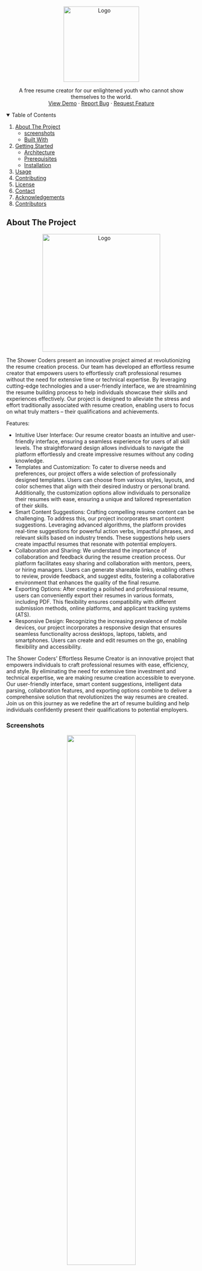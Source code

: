 <!-- PROJECT LOGO -->
<br />
<p align="center">
  <a href="https://cvgenius.app">
    <img src="https://github.com/The-Shower-Coders/CVGenius/assets/77299279/000a5a2d-e0d5-4644-9838-018cef8ce257" alt="Logo" width="200px" >
  </a>

  <p align="center">
 A free resume creator for our enlightened youth who cannot show themselves to the world.
    <br />
    <a href="https://cvgenius.app">View Demo</a>
    ·
    <a href="https://github.com/The-Shower-Coders/CVGenius/issues">Report Bug</a>
    ·
    <a href="https://github.com/The-Shower-Coders/CVGenius/issues">Request Feature</a>
  </p>
</p>

<!-- TABLE OF CONTENTS -->
<details open="open">
  <summary>Table of Contents</summary>
  <ol>
    <li>
      <a href="#about-the-project">About The Project</a>
      <ul>
        <li><a href="#screenshots">screenshots</a></li>
        <li><a href="#built-with">Built With</a></li>
      </ul>
    </li>
    <li>
      <a href="#getting-started">Getting Started</a>
      <ul>
        <li><a href="#architecture">Architecture</a></li>
        <li><a href="#prerequisites">Prerequisites</a></li>
        <li><a href="#installation">Installation</a></li>
      </ul>
    </li>
    <li><a href="#usage">Usage</a></li>
    <li><a href="#contributing">Contributing</a></li>
    <li><a href="#license">License</a></li>
    <li><a href="#contact">Contact</a></li>
    <li><a href="#acknowledgements">Acknowledgements</a></li>
    <li><a href="#contributors">Contributors</a></li>
  </ol>
</details>

<!-- ABOUT THE PROJECT -->

## About The Project

<p align="center">
  <a href="https://cvgenius.app">
    <img src="https://github.com/The-Shower-Coders/CVGenius/assets/77299279/000a5a2d-e0d5-4644-9838-018cef8ce257" alt="Logo" width="312" >
  </a>
</p>

The Shower Coders present an innovative project aimed at revolutionizing the resume creation process. Our team has developed an effortless resume creator that empowers users to effortlessly craft professional resumes without the need for extensive time or technical expertise. By leveraging cutting-edge technologies and a user-friendly interface, we are streamlining the resume building process to help individuals showcase their skills and experiences effectively. Our project is designed to alleviate the stress and effort traditionally associated with resume creation, enabling users to focus on what truly matters – their qualifications and achievements.

Features:

-   Intuitive User Interface:
    Our resume creator boasts an intuitive and user-friendly interface, ensuring a seamless experience for users of all skill levels. The straightforward design allows individuals to navigate the platform effortlessly and create impressive resumes without any coding knowledge.
-   Templates and Customization:
    To cater to diverse needs and preferences, our project offers a wide selection of professionally designed templates. Users can choose from various styles, layouts, and color schemes that align with their desired industry or personal brand. Additionally, the customization options allow individuals to personalize their resumes with ease, ensuring a unique and tailored representation of their skills.
-   Smart Content Suggestions:
    Crafting compelling resume content can be challenging. To address this, our project incorporates smart content suggestions. Leveraging advanced algorithms, the platform provides real-time suggestions for powerful action verbs, impactful phrases, and relevant skills based on industry trends. These suggestions help users create impactful resumes that resonate with potential employers.
-   Collaboration and Sharing:
    We understand the importance of collaboration and feedback during the resume creation process. Our platform facilitates easy sharing and collaboration with mentors, peers, or hiring managers. Users can generate shareable links, enabling others to review, provide feedback, and suggest edits, fostering a collaborative environment that enhances the quality of the final resume.
-   Exporting Options:
    After creating a polished and professional resume, users can conveniently export their resumes in various formats, including PDF. This flexibility ensures compatibility with different submission methods, online platforms, and applicant tracking systems (ATS).
-   Responsive Design:
    Recognizing the increasing prevalence of mobile devices, our project incorporates a responsive design that ensures seamless functionality across desktops, laptops, tablets, and smartphones. Users can create and edit resumes on the go, enabling flexibility and accessibility.

The Shower Coders' Effortless Resume Creator is an innovative project that empowers individuals to craft professional resumes with ease, efficiency, and style. By eliminating the need for extensive time investment and technical expertise, we are making resume creation accessible to everyone. Our user-friendly interface, smart content suggestions, intelligent data parsing, collaboration features, and exporting options combine to deliver a comprehensive solution that revolutionizes the way resumes are created. Join us on this journey as we redefine the art of resume building and help individuals confidently present their qualifications to potential employers.

### Screenshots

<p align="center">
  <img src="https://github.com/The-Shower-Coders/CVGenius/assets/77299279/343cc602-288f-4ede-b026-acd0f96bff23" width="60%"></img>
</p>

### Built With

List of major frameworks used in building the project. including Add-ons/plugins for acknowledgement.

-   [ExpressJS](https://expressjs.com/)
-   [Puppeteer](https://pptr.dev/)
-   [Materializecss](https://materializecss.com/)
-   [Bootstrap](https://www.npmjs.com/package/bootstrap)

<!-- GETTING STARTED -->

## Getting Started

This is an example of how you may give instructions on setting up your project locally.
To get a local copy up and running follow these simple example steps.

### Architecture

![image](https://github.com/The-Shower-Coders/CVGenius/assets/77299279/491e9159-b642-4d34-932d-6c93da673f07)

### Prerequisites

This is an example of how to list things you need to use the software and how to install them.

-   npm
    ```sh
    npm install npm@latest -g
    ```
-   python
    ```cmd
    winget install --id=Python.Python.3.10  -e
    ```

### Installation

1. Clone the repo
    ```sh
    git clone https://github.com/The-Shower-Coders/CVGenius.git
    ```
2. Install NPM packages
    ```sh
    npm install
    ```

## Usage

3. setup environment

    ```sh
    setx BARD_TOKEN <Bard_Token [Optional]>
    ```

    ```sh
    setx MONGODB <MongoDB Connection String [REQUIRED]>
    ```

4. run webapp
    ```sh
    npm test
    ```

<!-- CONTRIBUTING -->

## Contributing

Contributions are what make the open source community such an amazing place to be learn, inspire, and create. Any contributions you make are **greatly appreciated**.

1. Fork the Project
2. Create your Feature Branch (`git checkout -b feature/AmazingFeature`)
3. Commit your Changes (`git commit -m 'Add some AmazingFeature'`)
4. Push to the Branch (`git push origin feature/AmazingFeature`)
5. Open a Pull Request (`gh pr create`)

<!-- LICENSE -->

## License

Distributed under the MIT License. See `LICENSE` for more information.

<!-- CONTACT -->

## Contact

<a href="https://github.com/The-Shower-Coders/CVGenius/issues">Contact we</a>

<!-- ACKNOWLEDGEMENTS -->

## Acknowledgements

-   [Font Awesome](https://fontawesome.com)
-   [ExpressJS](https://expressjs.com/)
-   [MongoDB](https://www.mongodb.com/)
-   [Colors](https://www.npmjs.com/package/colors)
-   [Puppeteer](https://pptr.dev/)
-   [Pdfobject](https://pdfobject.com/)
-   [jQuery](https://jquery.com/)
-   [FileSaver](https://www.npmjs.com/package/file-saver)
-   [pdf.js](https://mozilla.github.io/pdf.js/)
-   [Tiny-slider](https://ganlanyuan.github.io/tiny-slider/demo/)
-   [Popperjs](https://popper.js.org/)
-   [Materializecss](https://materializecss.com/)
-   [Bootstrap](https://www.npmjs.com/package/bootstrap)

## Contributors

<b>Huge</b> thanks to all the contributers who helped make CVgenius possible and who supports us! ❤️

<table align="center">
  <tr align="center">
    <td align="center"><a href="https://github.com/GroophyLifefor"><img src="https://avatars.githubusercontent.com/u/77299279?v=4" width="100px;" /><br /><sub><b>Murat Kirazkaya</b></sub></a><br /></td>
    <td align="center"><a href="https://github.com/nazwq"><img src="https://avatars.githubusercontent.com/u/124010517?v=4" width="100px;" alt=""/><br /><sub><b>Sudenaz Avcı</b></sub></a><br /></td>
    <td align="center"><a href="https://github.com/clowerty"><img src="https://avatars.githubusercontent.com/u/123985071?v=4" width="100px;" /><br /><sub><b>Neriman Topçu</b></sub></a><br /></td>
    <td align="center"><a href="https://github.com/nofe-wrk"><img src="https://avatars.githubusercontent.com/u/124031876?v=4" width="100px;" /><br /><sub><b>Ömer Yahya Yiğit</b></sub></a><br /></td>
  </tr>
</table>

---

<p align="center">
  <img src="https://github.com/The-Shower-Coders/CVGenius/assets/77299279/cfcead3a-664e-42e2-bff8-5cec4b192969" width="80%"></img>
</p>
<p align="center">
  <b>Thanks for everything Insider & Kodluyoruz</b>
</p>
<p align="center">
  <img src="https://avatars.githubusercontent.com/u/19927042?s=200&v=4" width="10%"></img>
  <img src="https://avatars.githubusercontent.com/u/30476529?s=200&v=4" width="10%"></img>
</p>
